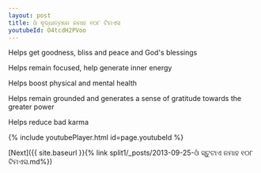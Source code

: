 ```yaml
---
layout: post
title: ଓଁ ଵୃଦ୍ଧାତ୍ମନେ ନମାହ ୧୦୮ ଟିମଏସ
youtubeId: O4tcdH2PVoo
---
```

 
 
Helps get goodness, bliss and peace and God's blessings
 
Helps remain focused, help generate inner energy 
 
Helps boost physical and mental health 
 
Helps remain grounded and generates a sense of gratitude towards the greater power 
 
Helps reduce bad karma
 
 
 
 


{% include youtubePlayer.html id=page.youtubeId %}
 
[Next]({{ site.baseurl }}{% link  split1/_posts/2013-09-25-ଓଁ ସ୍ଟୁଟାଏ ନମାହ  ୧୦୮ ଟିମଏସ.md%})
 
